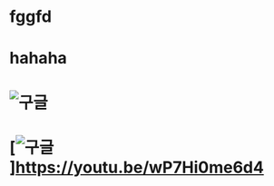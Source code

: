 # fggfd 
# hahaha
# ![구글](http://file.dailian.co.kr/news/201608/news_1470131933_583943_m_1.jpg)
# [![구글](http://file.dailian.co.kr/news/201608/news_1470131933_583943_m_1.jpg)]https://youtu.be/wP7Hi0me6d4
